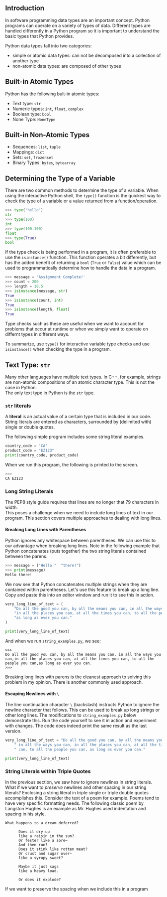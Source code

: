 ## Introduction
In software programming data types are an important concept. Python programs can 
operate on a variety of types of data.  Different types are handled differently in a 
Python program so it is important to understand the basic types that Python provides.

Python data types fall into two categories: 
- simple or atomic data types: can not be decomposed into a collection of another type
- non-atomic data types: are composed of other types

## Built-in Atomic Types
Python has the following bult-in atomic types:

- Text type: `str`
- Numeric types: `int`, `float`, `complex`
- Boolean type: `bool`
- None Type: `NoneType`

## Built-in Non-Atomic Types

- Sequences: `list`, `tuple`
- Mappings: `dict`
- Sets: `set`, `frozenset`
- Binary Types: `bytes`, `bytearray`

## Determining the Type of a Variable
There are two common methods to determine the type of a variable.  When using the 
interactive Python shell, the `type()` function is the quickest way to check the type 
of a variable or a value returned from a function/operation.

```python
>>> type('hello')
str
>>> type(100)
int
>>> type(100.100)
float
>>> type(True)
bool
```

If the type check is being performed in a program, it is often preferable to use the 
`isinstance()` function. This function operates a bit differently, but has the added 
benefit of returning a `bool` (`True` or `False`) value which can be used to 
programmatically determine how to handle the data in a program. 

```python
>>> message = 'Assignment Complete!'
>>> count = 200
>>> length = 10.5
>>> isinstance(message, str)
True
>>> isinstance(count, int)
True
>>> isinstance(length, float)
True
```

Type checks such as these are useful when we want to account for problems that occur 
at runtime or when we simply want to operate on differnt types in different ways. 

To summarize, use `type()` for interactive variable type checks and use `isinstance()` 
when checking the type in a program.

## Text Type: `str`
Many other languages have multiple text types. In C++, for example, strings are 
non-atomic compositions of an atomic character type. This is not the case in Python.  
The only text type in Python is the `str` type. 

### `str` literals
A **literal** is an actual value of a certain type that is included in our code. 
String literals are entered as characters, surrounded by (delimited with) single or 
double quotes.

The following simple program includes some string literal examples.

```python title="string_examples.py"
country_code = 'CA'
product_code = "EZ123"
print(country_code, product_code)
```

When we run this program, the following is printed to the screen.

```python
>>>
CA EZ123
```

### Long String Literals
The PEP8 style guide requires that lines are no longer that 79 characters in width.  
This poses a challenge when we need to include long lines of text in our program. 
This section covers multiple approaches to dealing with long lines. 

#### Breaking Long Lines with Parentheses
Python ignores any whitespace between parentheses. We can use this to our advantage 
when breaking long lines.  Note in the following example that Python concatenates 
(puts together) the two string literals contained between the parens.

```python
>>> message = ("Hello "  "there!")
>>> print(message)
Hello there!
```

We now see that Python concatenates multiple strings when they are contained within 
parentheses.  Let's use this feature to break up a long line. Copy and paste this into 
an editor window and run it to see this in action.

```python title="string_examples.py"
very_long_line_of_text = (
    "Do all the good you can, by all the means you can, in all the ways you can,"
    "in all the places you can, at all the times you can, to all the people you can," 
    "as long as ever you can."
)

print(very_long_line_of_text)
```

And when we run `string_examples.py`, we see:

```
>>>
Do all the good you can, by all the means you can, in all the ways you can,in all the places you can, at all the times you can, to all the people you can,as long as ever you can.
>>>
```

Breaking long lines with parens is the cleanest approach to solving this problem in my 
opinion. There is another commonly used approach.

#### Escaping Newlines with `\`
The line continuation character `\` (backslash) instructs Python to ignore the newline 
character that follows.  This can be used to break up long strings or other long lines.
The modifications to `string_examples.py` below demonstrate this. Run the code 
yourself to see it in action and experiment with changes. The code does indeed print 
the same result as the last version. 

```python title="string_examples.py"
very_long_line_of_text = "Do all the good you can, by all the means you can,"\
    " in all the ways you can, in all the places you can, at all the times you"\
    " can, to all the people you can, as long as ever you can."

print(very_long_line_of_text)

```

### String Literals within Triple Quotes
In the previous section, we saw how to ignore newlines in string literals. 
What if we want to *preserve* newlines and other spacing in our string 
literals? Enclosing a string literal in triple single or triple double quotes 
accomplishes this.  Consider the text of a poem for example.  Poems tend to have very 
specific formatting needs.  The following classic poem by Langston Hughes is an 
example as Mr. Hughes used indentation and spacing in his style.

``` title="Harlem, By Langston Hughes"
What happens to a dream deferred?

      Does it dry up
      like a raisin in the sun?
      Or fester like a sore—
      And then run?
      Does it stink like rotten meat?
      Or crust and sugar over—
      like a syrupy sweet?

      Maybe it just sags
      like a heavy load.

      Or does it explode?
```

If we want to preserve the spacing when we include this in a program


















